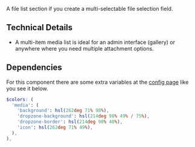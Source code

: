 <p class="lead">A file list section if you create a multi-selectable file selection field.</p>

## Technical Details

- A multi-item media list is ideal for an admin interface (gallery) or anywhere where you need multiple attachment options.

## Dependencies

<Notification type="info">For this component there are some extra variables at the <a href="/ui/getting-started/config/">config page</a> like you see it below.</Notification>

```scss
$colors: (
  'media': (
    'background': hsl(262deg 71% 98%),
    'dropzone-background': hsl(214deg 98% 49% / 75%),
    'dropzone-border': hsl(214deg 98% 40%),
    'icon': hsl(262deg 71% 49%),
  ),
),
```
